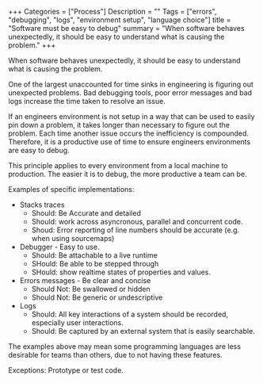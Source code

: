 
+++
Categories = ["Process"]
Description = ""
Tags = ["errors", "debugging", "logs", "environment setup", "language choice"]
title = "Software must be easy to debug"
summary = "When software behaves unexpectedly, it should be easy to understand what is causing the problem."
+++


When software behaves unexpectedly, it should be easy to understand what is causing the problem.

One of the largest unaccounted for time sinks in engineering is figuring out unexpected problems. Bad debugging tools, poor error messages and bad logs increase the time taken to resolve an issue.

If an engineers environment is not setup in a way that can be used to easily pin down a problem, it takes longer than necessary to figure out the problem. Each time another issue occurs the inefficiency is compounded. Therefore, it is a productive use of time to ensure engineers environments are easy to debug.

This principle applies to every environment from a local machine to production. The easier it is to debug, the more productive a team can be.

Examples of specific implementations:

* Stacks traces
    * Should: Be Accurate and detailed
    * Should: work across asyncronous, parallel and concurrent code.
    * Shoud: Error reporting of line numbers should be accurate (e.g. when using sourcemaps)
* Debugger - Easy to use.
    * Should: Be attachable to a live runtime
    * SHould: Be able to be stepped through
    * SHould: show realtime states of properties and values.
* Errors messages - Be clear and concise
    * Should Not: Be swallowed or hidden
    * Should Not: Be generic or undescriptive
* Logs
    * Should: All key interactions of a system should be recorded, especially user interactions.
    * Should: Be captured by an external system that is easily searchable.

The examples above may mean some programming languages are less desirable for teams than others, due to not having these features.

Exceptions: Prototype or test code.
